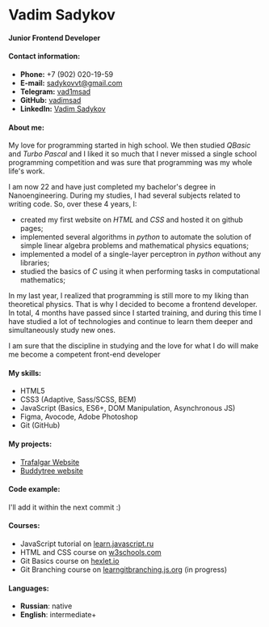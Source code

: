 # Vadim Sadykov 


#### Junior Frontend Developer


#### Contact information:


- **Phone:** +7 (902) 020-19-59
- **E-mail:** [sadykovvt@gmail.com](mailto:sadykovvt@gmail.com)
- **Telegram:** [vad1msad](https://t.me/vad1msad)
- **GitHub:** [vadimsad](https://github.com/vadimsad)
- **LinkedIn:** [Vadim Sadykov](https://www.linkedin.com/in/vadim-sadykov/)


#### About me:
My love for programming started in high school. We then studied *QBasic* and *Turbo Pascal* and I liked it so much that I never missed a single school programming competition and was sure that programming was my whole life's work.

I am now 22 and have just completed my bachelor's degree in Nanoengineering. During my studies, I had several subjects related to writing code. So, over these 4 years, I: 
- created my first website on *HTML* and *CSS* and hosted it on github pages;
- implemented several algorithms in *python* to automate the solution of simple linear algebra problems and mathematical physics equations;
- implemented a model of a single-layer perceptron in *python* without any libraries; 
- studied the basics of *C* using it when performing tasks in computational mathematics;

In my last year, I realized that programming is still more to my liking than theoretical physics. That is why I decided to become a frontend developer. In total, 4 months have passed since I started training, and during this time I have studied a lot of technologies and continue to learn them deeper and simultaneously study new ones.

I am sure that the discipline in studying and the love for what I do will make me become a competent front-end developer

#### My skills:

- HTML5
- CSS3 (Adaptive, Sass/SCSS, BEM)
- JavaScript (Basics, ES6+, DOM Manipulation, Asynchronous JS)
- Figma, Avocode, Adobe Photoshop
- Git (GitHub)

#### My projects:
- [Trafalgar Website](https://github.com/vadimsad/Trafalgar-website)
- [Buddytree website](https://github.com/vadimsad/Buddytreee)

#### Code example:

I'll add it within the next commit :)

#### Courses:

- JavaScript tutorial on [learn.javascript.ru](https://learn.javascript.ru/) 
- HTML and CSS course on [w3schools.com](https://www.w3schools.com/)
- Git Basics course on [hexlet.io](https://ru.hexlet.io/courses/intro_to_git/lessons/intro/theory_unit?ysclid=l7u9g163ea527554220)
- Git Branching course on [learngitbranching.js.org](https://learngitbranching.js.org/?locale=ru_RU) (in progress)


#### Languages:

- **Russian**: native
- **English**: intermediate+
